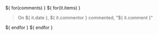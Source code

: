 ${ for(comments) }
${ for(it.items) }
> <p class=comments>On ${ it.date }, ${ it.commentor } commented, "${ it.comment }"</p>
${ endfor }
${ endfor }
